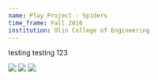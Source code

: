 ```yaml
---
name: Play Project - Spiders
time_frame: Fall 2016
institution: Olin College of Engineering
---
```

testing testing 123

<a target="_blank" href="/desnat_1.JPG"><img src="/imgs/desnat_1.JPG"></a>
<a target="_blank" href="/desnat_2.JPG"><img src="/imgs/desnat_2.JPG"></a>
<a target="_blank" href="/desnat_3.JPG"><img src="/imgs/desnat_3.JPG"></a>

